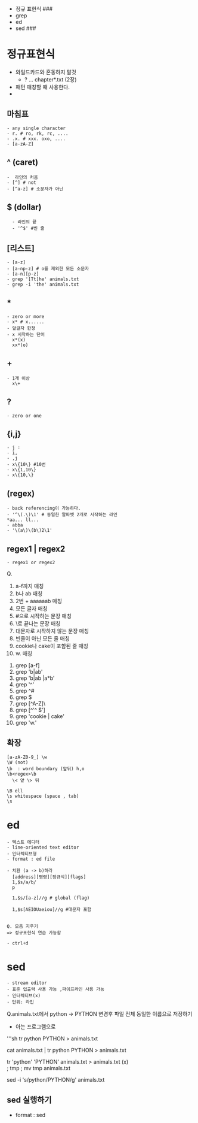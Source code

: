   - 정규 표현식 ###
   - grep
   - ed
   - sed ###

# 정규표현식
  - 와일드카드와 혼동하지 말것
    * ? ... chapter*.txt (2장)
  - 패턴 매칭할 때 사용한다.
  -
  ## 마침표
    - any single character
    - r. # ro, rk, rc, ....
    - .x. # xxx. oxo, ....
    - [a-zA-Z]

  ## ^ (caret)
    -  라인의 처음
    - [^] # not
    - [^a-z] # 소문자가 아닌

  ## $ (dollar)
      - 라인의 끝
      - '^$' #빈 줄
  
  ## [리스트]
    - [a-z]
    - [a-np-z] # o를 제외한 모든 소문자
    - [a-n][p-z]
    - grep '[Tt]he' animals.txt
    - grep -i 'the' animals.txt
  
  ## *
    - zero or more
    - x* # x......
    - 앞글자 한정
    - x 시작하는 단어
      x*(x)
      xx*(o)

  ##  \+
    - 1개 이상
      x\+

  ## \?
    - zero or one

  ## \{i,j\}
    - j :
    - i,
    - ,j
    - x\{10\} #10번
    - x\{1,10\}
    - x\{10,\}

  ## \(regex\)
    - back referencing이 가능하다.
    - '^\(.\)\1' # 동일한 알파벳 2개로 시작하는 라인
    *aa... ll...
    - abba
    - '\(a\)\(b\)2\1'

  ## regex1 \| regex2
    - regex1 or regex2


  Q.
  1) a-f까지 매칭
  2) b나 ab 매칭
  3) 2번 + aaaaaab 매칭
  4) 모든 글자 매칭
  5) #으로 시작하는 문장 매칭
  6) \로 끝나는 문장 매칭
  7) 대문자로 시작하지 않는 문장 매칭
  8) 빈줄이 아닌 모든 줄 매칭
  9) cookie나 cake이 포함된 줄 매칭
  10) w. 매칭

  1. grep [a-f]
  2. grep 'b\|ab'
  3. grep 'b\|ab \|a*b'
  4. grep '^'
  5. grep ^#
  6. grep \$
  7. grep [^A-Z]\
  8. grep [^'^ $']
  9. grep 'cookie \| cake'
  10. grep 'w.'

  ## 확장
    [a-zA-Z0-9_] \w
    \W (not)
    \b  : word boundary (앞뒤) h,o
    \b<regex>\b
      \< 앞 \> 뒤
  
    \B ell
    \s whitespace (space , tab)
    \s

  # ed
    - 텍스트 에디터
    - line-oriented text editor
    - 인터렉티브형
    - format : ed file
  
    - 치환 (a -> b)하라
      [address][명령][정규식][flags]
      1,$s/a/b/
      p
  
      1,$s/[a-z]//g # global (flag)
  
      1,$s[AEIOUaeiou]//g #대문자 포함
  
  
    Q. 모음 지우기
    => 정규표현식 연습 가능함

    - ctrl+d

  # sed
    - stream editor
    - 표준 입출력 사용 가능 ,파이프라인 사용 가능
    - 인터렉티브(x)
    - 단위: 라인


  Q.animals.txt에서 python -> PYTHON 변경후 파일 전체 동일한 이름으로 저장하기
  - 아는 프로그램으로

  '''sh
  tr python PYTHON > animals.txt

  cat animals.txt | tr python PYTHON > animals.txt

  tr 'python' 'PYTHON' animals.txt > animals.txt (x)  
  ; tmp ; mv tmp animals.txt

  sed -i 's/python/PYTHON/g' animals.txt

## sed 실행하기
  - format : sed <script><input_file> #> <out_file>
  - ex) "hello -> world" file
  - sed 's/hello/world/g' file
  - sed -i 's/hello/world/g' file
  - sed 's/hello/world/g' file < file
  - cat file | sed 's/hello/world/g' #파이프라인으로 받을 수 있다.

  1) -i option
    - 동일한 파일에 저장한다. (in-place)
    - 임시파일을 따로 저장하고 싶을 때 -iE # fileE

  2) -n option
    - p 와 같이 사용하여 출력 범위를 지정한다.
    - sed -n '2p' file
    - 5~10줄 출력하기
     sed -n '5,10p' file # ,가 range
  
    - python이 있는 라인만 출력해줘
      sed -n '/python/p' file
  
    - ; 으로 여러 정규식 연결 가능
      sed -n '1p ; $p' fileA fileB fileC
      cat fileA fileB fileC | sed -n '1p ; $p'
  3) -e -f
    -e : expression
    -f : file
    sed -e '1p ; $p' -f file
    - 옵션이 없으면 1번째가 정규표현식, 2번째가 입력파일
  
  sed <option> <script> <input_file> # full format

## script
  - format : <address> <cmd> <options>
    '2p'
    - address : 2
    - cmd : p
    - 5,10p
    - '3d

Q. input_file 에서 python으로 시작하는 라인 삭제하고 , hello -> world로 변경한 뒤 out_file에 저장 하라.
  sed '/^python/d ; s/hello/world/g' input_file > out_file
  sed -e '/^python/d' -e 's/hello/world/g' input_file > out_file

Q.
1) 5번째 줄 삭제
2) python, Python 포함 줄 삭제
3) 처음 10개 줄 중에 2번 실행
4) 각 줄에 첫 3글자 삭제

s'/python/g'

- p, d, s, q (quit)

1) cmd 's'
  - format : s/regex/replacement/flag
  - g
  - p : 해당부분 프린트
  - i : 대소문자 구분 없음

  Q. image.jpg.1 , image.jpg.2 , image.jpg.3
    >> image1.jpg , image2.jpg , image3.jpg

    sed s/\(\)//g

2) address
  - 범위 지정
    '2p'
    sed '160s/a/b/'
    sed '/apples/s///' #apple이 있는 부분에서 뭔가를 하는
    sed '/apple/!s///' # ! : not

    sed '160,2s/a/b' #160만 수행하고 끝
    $
    1,$~2 # step==2

 # 스크립트 작성
    - 파일에 커맨드라인 입력
    - 모드 변경한다.
      chmod + x file
      실행
      name
      ./name

    - 주석 #로 단다.
      - 라인 단위.
